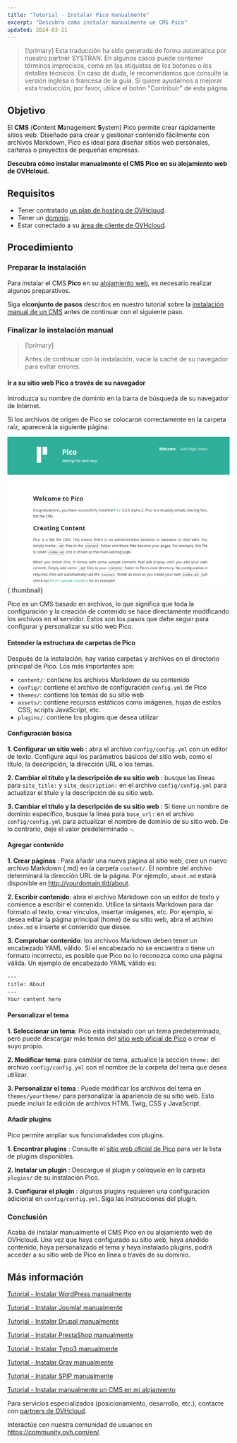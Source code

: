 ```yaml
---
title: "Tutorial - Instalar Pico manualmente"
excerpt: "Descubra cómo instalar manualmente un CMS Pico"
updated: 2024-03-21
---
```


> [!primary]
> Esta traducción ha sido generada de forma automática por nuestro partner SYSTRAN. En algunos casos puede contener términos imprecisos, como en las etiquetas de los botones o los detalles técnicos. En caso de duda, le recomendamos que consulte la versión inglesa o francesa de la guía. Si quiere ayudarnos a mejorar esta traducción, por favor, utilice el botón "Contribuir" de esta página.
>

## Objetivo

El **CMS** (**C**ontent **M**anagement **S**ystem) Pico permite crear rápidamente sitios web. Diseñado para crear y gestionar contenido fácilmente con archivos Markdown, Pico es ideal para diseñar sitios web personales, carteras o proyectos de pequeñas empresas.

**Descubra cómo instalar manualmente el CMS Pico en su alojamiento web de OVHcloud.**

## Requisitos

- Tener contratado [un plan de hosting de OVHcloud](https://www.ovhcloud.com/es/web-hosting/).
- Tener un [dominio](https://www.ovhcloud.com/es/domains/).
- Estar conectado a su [área de cliente de OVHcloud](/links/manager).

## Procedimiento

### Preparar la instalación

Para instalar el CMS **Pico** en su [alojamiento web](https://www.ovhcloud.com/es/web-hosting/), es necesario realizar algunos preparativos.

Siga el**conjunto de pasos** descritos en nuestro tutorial sobre la [instalación manual de un CMS](/pages/web_cloud/web_hosting/cms_manual_installation) antes de continuar con el siguiente paso.

### Finalizar la instalación manual

> [!primary]
>
> Antes de continuar con la instalación, vacíe la caché de su navegador para evitar errores.
>

#### Ir a su sitio web Pico a través de su navegador

Introduzca su nombre de dominio en la barra de búsqueda de su navegador de Internet.

Si los archivos de origen de Pico se colocaron correctamente en la carpeta raíz, aparecerá la siguiente página:

![Pico installation](images/welcome_page.png){.thumbnail}

Pico es un CMS basado en archivos, lo que significa que toda la configuración y la creación de contenido se hace directamente modificando los archivos en el servidor. Estos son los pasos que debe seguir para configurar y personalizar su sitio web Pico.

#### Entender la estructura de carpetas de Pico

Después de la instalación, hay varias carpetas y archivos en el directorio principal de Pico. Los más importantes son:

- `content/`: contiene los archivos Markdown de su contenido
- `config/`: contiene el archivo de configuración `config.yml` de Pico
- `themes/`: contiene los temas de su sitio web
- `assets/`: contiene recursos estáticos como imágenes, hojas de estilos CSS, scripts JavaScript, etc.
- `plugins/`: contiene los plugins que desea utilizar

#### Configuración básica

**1. Configurar un sitio web** : abra el archivo `config/config.yml` con un editor de texto. Configure aquí los parámetros básicos del sitio web, como el título, la descripción, la dirección URL o los temas.

**2. Cambiar el título y la descripción de su sitio web** : busque las líneas para `site_title:` y `site_description:` en el archivo `config/config.yml` para actualizar el título y la descripción de su sitio web.

**3. Cambiar el título y la descripción de su sitio web** : Si tiene un nombre de dominio específico, busque la línea para `base_url:` en el archivo `config/config.yml` para actualizar el nombre de dominio de su sitio web. De lo contrario, deje el valor predeterminado `~`.

#### Agregar contenido

**1. Crear páginas** : Para añadir una nueva página al sitio web, cree un nuevo archivo Markdown (.md) en la carpeta `content/`. El nombre del archivo determinará la dirección URL de la página. Por ejemplo, `about.md` estará disponible en http://yourdomain.tld/about.

**2. Escribir contenido**: abra el archivo Markdown con un editor de texto y comience a escribir el contenido. Utilice la sintaxis Markdown para dar formato al texto, crear vínculos, insertar imágenes, etc. Por ejemplo, si desea editar la página principal (home) de su sitio web, abra el archivo `index.md` e inserte el contenido que desee.

**3. Comprobar contenido**: los archivos Markdown deben tener un encabezado YAML válido. Si el encabezado no se encuentra o tiene un formato incorrecto, es posible que Pico no lo reconozca como una página válida. Un ejemplo de encabezado YAML válido es:

```bash
---
title: About
---
Your content here
```

#### Personalizar el tema

**1. Seleccionar un tema**: Pico está instalado con un tema predeterminado, pero puede descargar más temas del [sitio web oficial de Pico](https://picocms.org/themes/) o crear el suyo propio.

**2. Modificar tema**: para cambiar de tema, actualice la sección `theme:` del archivo `config/config.yml` con el nombre de la carpeta del tema que desea utilizar.

**3. Personalizar el tema** : Puede modificar los archivos del tema en `themes/yourtheme/` para personalizar la apariencia de su sitio web. Esto puede incluir la edición de archivos HTML Twig, CSS y JavaScript.

#### Añadir plugins

Pico permite ampliar sus funcionalidades con plugins.

**1. Encontrar plugins** : Consulte el [sitio web oficial de Pico](https://picocms.org/plugins/) para ver la lista de plugins disponibles.

**2. Instalar un plugin** : Descargue el plugin y colóquelo en la carpeta `plugins/` de su instalación Pico.

**3. Configurar el plugin** : algunos plugins requieren una configuración adicional en `config/config.yml`. Siga las instrucciones del plugin.

### Conclusión

Acaba de instalar manualmente el CMS Pico en su alojamiento web de OVHcloud. Una vez que haya configurado su sitio web, haya añadido contenido, haya personalizado el tema y haya instalado plugins, podrá acceder a su sitio web de Pico en línea a través de su dominio.

## Más información <a name="go-further"></a>

[Tutorial - Instalar WordPress manualmente](/pages/web_cloud/web_hosting/cms_manual_installation_wordpress)

[Tutorial - Instalar Joomla! manualmente](/pages/web_cloud/web_hosting/cms_manual_installation_joomla)

[Tutorial - Instalar Drupal manualmente](/pages/web_cloud/web_hosting/cms_manual_installation_drupal)

[Tutorial - Instalar PrestaShop manualmente](/pages/web_cloud/web_hosting/cms_manual_installation_prestashop)

[Tutorial - Instalar Typo3 manualmente](/pages/web_cloud/web_hosting/cms_manual_installation_typo3)

[Tutorial - Instalar Grav manualmente](/pages/web_cloud/web_hosting/cms_manual_installation_grav)

[Tutorial - Instalar SPIP manualmente](/pages/web_cloud/web_hosting/cms_manual_installation_spip)

[Tutorial - Instalar manualmente un CMS en mi alojamiento](/pages/web_cloud/web_hosting/cms_manual_installation)
 
Para servicios especializados (posicionamiento, desarrollo, etc.), contacte con [partners de OVHcloud](https://partner.ovhcloud.com/es/directory/).
 
Interactúe con nuestra comunidad de usuarios en <https://community.ovh.com/en/>.